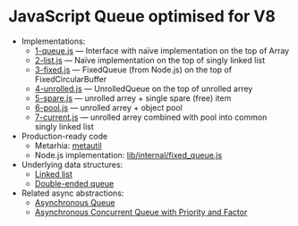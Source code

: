 # JavaScript Queue optimised for V8

- Implementations:
  - [1-queue.js](https://github.com/HowProgrammingWorks/Queue/blob/main/JavaScript/1-queue.js) — Interface with naïve implementation on the top of Array
  - [2-list.js](https://github.com/HowProgrammingWorks/Queue/blob/main/JavaScript/2-list.js) — Naïve implementation on the top of singly linked list
  - [3-fixed.js](https://github.com/HowProgrammingWorks/Queue/blob/main/JavaScript/3-fixed.js) — FixedQueue (from Node.js) on the top of FixedCircularBuffer
  - [4-unrolled.js](https://github.com/HowProgrammingWorks/Queue/blob/main/JavaScript/4-unrolled.js) — UnrolledQueue on the top of unrolled arrey
  - [5-spare.js](https://github.com/HowProgrammingWorks/Queue/blob/main/JavaScript/5-spare.js) — unrolled arrey + single spare (free) item
  - [6-pool.js](https://github.com/HowProgrammingWorks/Queue/blob/main/JavaScript/6-pool.js) — unrolled arrey + object pool
  - [7-current.js](https://github.com/HowProgrammingWorks/Queue/blob/main/JavaScript/7-current.js) — unrolled arrey combined with pool into common singly linked list
- Production-ready code
  - Metarhia: [metautil](https://github.com/metarhia/metautil)
  - Node.js implementation: [lib/internal/fixed_queue.js](https://github.com/nodejs/node/blob/86bfdb552863f09d36cba7f1145134346eb2e640/lib/internal/fixed_queue.js)
- Underlying data structures:
  - [Linked list](https://github.com/HowProgrammingWorks/LinkedList)
  - [Double-ended queue](https://github.com/HowProgrammingWorks/Dequeue)
- Related async abstractions:
  - [Asynchronous Queue](https://github.com/HowProgrammingWorks/AsyncQueue)
  - [Asynchronous Concurrent Queue with Priority and Factor](https://github.com/HowProgrammingWorks/ConcurrentQueue)
